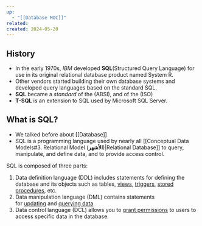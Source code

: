 ```yaml
---
up:
  - "[[Database MOC]]"
related: 
created: 2024-05-20
---
```

## History
- In the early 1970s, _IBM_ developed __SQL__(Structured Query Language) for use in its original relational database product named System R.
- Other vendors started building their own database systems and developed query languages based on the standard SQL.
- __SQL__ became a _standard_ of the (ABSI), and of the (ISO)
- __T-SQL__ is an extension to SQL used by Microsoft SQL Server.
## What is SQL?
- We talked before about [[Database]]
- SQL is a programming language used by nearly all [[Conceptual Data Models#3. Relational Model (**الأشهر**)|Relational Database]] to query, manipulate, and define data, and to provide access control. 

SQL is composed of three parts:
1. Data definition language (DDL) includes statements for defining the database and its objects such as tables, [views](https://www.mysqltutorial.org/mysql-views/), [triggers](https://www.mysqltutorial.org/mysql-triggers/), [stored procedures](https://www.mysqltutorial.org/mysql-stored-procedure/), etc.
2. Data manipulation language (DML) contains statements for [updating](https://www.mysqltutorial.org/mysql-basics/mysql-update/) and [querying data](https://www.mysqltutorial.org/mysql-basics/mysql-select-from/)
3. Data control language (DCL) allows you to [grant permissions](https://www.mysqltutorial.org/mysql-administration/mysql-grant/) to users to access specific data in the database.


